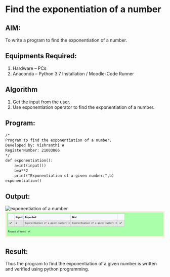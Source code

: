 # Find the exponentiation of a number

## AIM:
To write a program to find the exponentiation of a number.

## Equipments Required:
1. Hardware – PCs
2. Anaconda – Python 3.7 Installation / Moodle-Code Runner

## Algorithm
1. Get the input from the user.
2. Use exponentiation operator to find the exponentiation of a number.

## Program:
```
/*
Program to find the exponentiation of a number.
Developed by: Vishranthi A
RegisterNumber: 21003066
*/
def exponentiation():
    a=int(input())
    b=a**2
    print("Exponentiation of a given number:",b)
exponentiation()
```

## Output:
![exponentiation of a number](expo.PNG)
![OUTPUT](exp06.PNG)

## Result:
Thus the program to find the exponentiation of a given number is written and verified using python programming.
